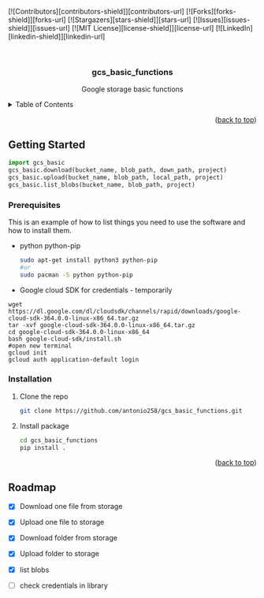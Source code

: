 <div id="top"></div>

<!-- PROJECT SHIELDS -->
<!--
*** I'm using markdown "reference style" links for readability.
*** Reference links are enclosed in brackets [ ] instead of parentheses ( ).
*** See the bottom of this document for the declaration of the reference variables
*** for contributors-url, forks-url, etc. This is an optional, concise syntax you may use.
*** https://www.markdownguide.org/basic-syntax/#reference-style-links
-->
[![Contributors][contributors-shield]][contributors-url]
[![Forks][forks-shield]][forks-url]
[![Stargazers][stars-shield]][stars-url]
[![Issues][issues-shield]][issues-url]
[![MIT License][license-shield]][license-url]
[![LinkedIn][linkedin-shield]][linkedin-url]



<!-- PROJECT LOGO -->
<br />
<div align="center">
<!--   <a href="https://github.com/othneildrew/Best-README-Template">
    <img src="images/logo.png" alt="Logo" width="80" height="80">
  </a> -->

  <h3 align="center">gcs_basic_functions</h3>

  <p align="center">
    Google storage basic functions
    <br />
<!--     <a href="https://github.com/othneildrew/Best-README-Template"><strong>Explore the docs »</strong></a>
    <br />
    <br />
    <a href="https://github.com/othneildrew/Best-README-Template">View Demo</a>
    ·
    <a href="https://github.com/othneildrew/Best-README-Template/issues">Report Bug</a>
    ·
    <a href="https://github.com/othneildrew/Best-README-Template/issues">Request Feature</a> -->
  </p>
</div>


<!-- TABLE OF CONTENTS -->
<details>
  <summary>Table of Contents</summary>
  <ol>
    <li>
      <a href="#getting-started">Getting Started</a>
      <ul>
        <li><a href="#prerequisites">Prerequisites</a></li>
        <li><a href="#installation">Installation</a></li>
      </ul>
    </li>
    <li><a href="#roadmap">Roadmap</a></li>
  </ol>
</details>

<p align="right">(<a href="#top">back to top</a>)</p>

<!-- GETTING STARTED -->
## Getting Started

```python
import gcs_basic
gcs_basic.download(bucket_name, blob_path, down_path, project)
gcs_basic.upload(bucket_name, blob_path, local_path, project)
gcs_basic.list_blobs(bucket_name, blob_path, project)
```

### Prerequisites

This is an example of how to list things you need to use the software and how to install them.
* python python-pip
  ```sh
  sudo apt-get install python3 python-pip
  #or
  sudo pacman -S python python-pip
  ```
* Google cloud SDK for credentials - temporarily
```
wget https://dl.google.com/dl/cloudsdk/channels/rapid/downloads/google-cloud-sdk-364.0.0-linux-x86_64.tar.gz
tar -xvf google-cloud-sdk-364.0.0-linux-x86_64.tar.gz
cd google-cloud-sdk-364.0.0-linux-x86_64
bash google-cloud-sdk/install.sh
#open new terminal
gcloud init
gcloud auth application-default login
```
### Installation
1. Clone the repo
   ```sh
   git clone https://github.com/antonio258/gcs_basic_functions.git
   ```
2. Install package
   ```sh
   cd gcs_basic_functions
   pip install .
   ```

<p align="right">(<a href="#top">back to top</a>)</p>


<!-- ROADMAP -->
## Roadmap

- [x] Download one file from storage
- [x] Upload one file to storage
- [x] Download folder from storage
- [x] Upload folder to storage
- [x] list blobs
- [ ] check credentials in library

